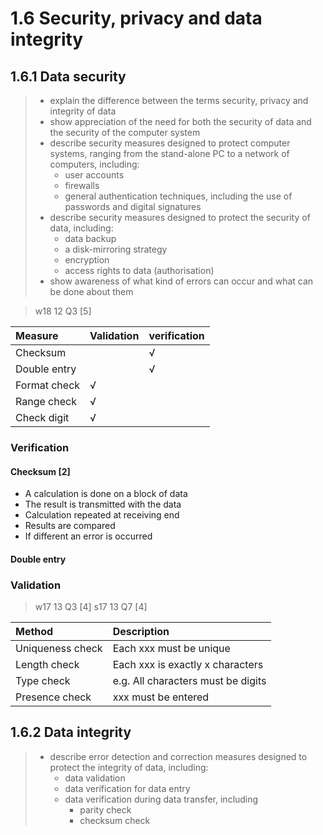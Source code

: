 # 1.6 Security, privacy and data integrity

## 1.6.1 Data security
> - explain the difference between the terms security, privacy and integrity of data
> - show appreciation of the need for both the security of data and the security of the computer system
> - describe security measures designed to protect computer systems, ranging from the stand-alone PC to a network of computers, including:
>   - user accounts
>   - firewalls
>   - general authentication techniques, including the use of passwords and digital signatures
> - describe security measures designed to protect the security of data, including:
>   - data backup
>   - a disk-mirroring strategy
>   - encryption
>   - access rights to data (authorisation)
> - show awareness of what kind of errors can occur and what can be done about them


> w18 12 Q3 \[5\]

| Measure      | Validation | verification |
|:-------------|:-----------|:-------------|
| Checksum     |            | √            |
| Double entry |            | √            |
| Format check | √          |              |
| Range check  | √          |              |
| Check digit  | √          |              |

### Verification

#### Checksum \[2\]
- A calculation is done on a block of data
- The result is transmitted with the data
- Calculation repeated at receiving end
- Results are compared
- If different an error is occurred

#### Double entry

### Validation
> w17 13 Q3 \[4\]
> s17 13 Q7 \[4\]

| Method           | Description                        |
|:-----------------|:-----------------------------------|
| Uniqueness check | Each xxx must be unique            |
| Length check     | Each xxx is exactly x characters   |
| Type check       | e.g. All characters must be digits |
| Presence check   | xxx must be entered                |


## 1.6.2 Data integrity
> - describe error detection and correction measures designed to protect the integrity of data, including:
>   - data validation
>   - data verification for data entry
>   - data verification during data transfer, including
>     - parity check
>     - checksum check
